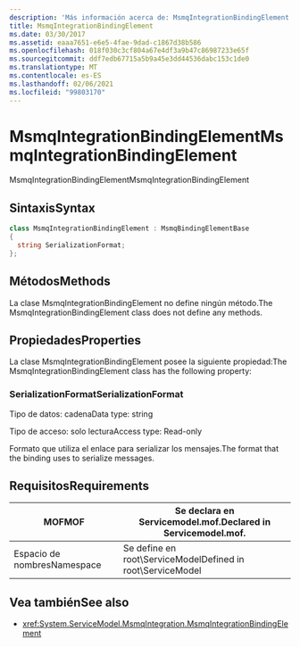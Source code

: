 ```yaml
---
description: 'Más información acerca de: MsmqIntegrationBindingElement'
title: MsmqIntegrationBindingElement
ms.date: 03/30/2017
ms.assetid: eaaa7651-e6e5-4fae-9dad-c1867d38b586
ms.openlocfilehash: 018f030c3cf804a67e4df3a9b47c86987233e65f
ms.sourcegitcommit: ddf7edb67715a5b9a45e3dd44536dabc153c1de0
ms.translationtype: MT
ms.contentlocale: es-ES
ms.lasthandoff: 02/06/2021
ms.locfileid: "99803170"
---
```

# <a name="msmqintegrationbindingelement"></a><span data-ttu-id="10f0c-103">MsmqIntegrationBindingElement</span><span class="sxs-lookup"><span data-stu-id="10f0c-103">MsmqIntegrationBindingElement</span></span>

<span data-ttu-id="10f0c-104">MsmqIntegrationBindingElement</span><span class="sxs-lookup"><span data-stu-id="10f0c-104">MsmqIntegrationBindingElement</span></span>  
  
## <a name="syntax"></a><span data-ttu-id="10f0c-105">Sintaxis</span><span class="sxs-lookup"><span data-stu-id="10f0c-105">Syntax</span></span>  
  
```csharp  
class MsmqIntegrationBindingElement : MsmqBindingElementBase  
{  
  string SerializationFormat;  
};  
```  
  
## <a name="methods"></a><span data-ttu-id="10f0c-106">Métodos</span><span class="sxs-lookup"><span data-stu-id="10f0c-106">Methods</span></span>  

 <span data-ttu-id="10f0c-107">La clase MsmqIntegrationBindingElement no define ningún método.</span><span class="sxs-lookup"><span data-stu-id="10f0c-107">The MsmqIntegrationBindingElement class does not define any methods.</span></span>  
  
## <a name="properties"></a><span data-ttu-id="10f0c-108">Propiedades</span><span class="sxs-lookup"><span data-stu-id="10f0c-108">Properties</span></span>  

 <span data-ttu-id="10f0c-109">La clase MsmqIntegrationBindingElement posee la siguiente propiedad:</span><span class="sxs-lookup"><span data-stu-id="10f0c-109">The MsmqIntegrationBindingElement class has the following property:</span></span>  
  
### <a name="serializationformat"></a><span data-ttu-id="10f0c-110">SerializationFormat</span><span class="sxs-lookup"><span data-stu-id="10f0c-110">SerializationFormat</span></span>  

 <span data-ttu-id="10f0c-111">Tipo de datos: cadena</span><span class="sxs-lookup"><span data-stu-id="10f0c-111">Data type: string</span></span>  
  
 <span data-ttu-id="10f0c-112">Tipo de acceso: solo lectura</span><span class="sxs-lookup"><span data-stu-id="10f0c-112">Access type: Read-only</span></span>  
  
 <span data-ttu-id="10f0c-113">Formato que utiliza el enlace para serializar los mensajes.</span><span class="sxs-lookup"><span data-stu-id="10f0c-113">The format that the binding uses to serialize messages.</span></span>  
  
## <a name="requirements"></a><span data-ttu-id="10f0c-114">Requisitos</span><span class="sxs-lookup"><span data-stu-id="10f0c-114">Requirements</span></span>  
  
|<span data-ttu-id="10f0c-115">MOF</span><span class="sxs-lookup"><span data-stu-id="10f0c-115">MOF</span></span>|<span data-ttu-id="10f0c-116">Se declara en Servicemodel.mof.</span><span class="sxs-lookup"><span data-stu-id="10f0c-116">Declared in Servicemodel.mof.</span></span>|  
|---------|-----------------------------------|  
|<span data-ttu-id="10f0c-117">Espacio de nombres</span><span class="sxs-lookup"><span data-stu-id="10f0c-117">Namespace</span></span>|<span data-ttu-id="10f0c-118">Se define en root\ServiceModel</span><span class="sxs-lookup"><span data-stu-id="10f0c-118">Defined in root\ServiceModel</span></span>|  
  
## <a name="see-also"></a><span data-ttu-id="10f0c-119">Vea también</span><span class="sxs-lookup"><span data-stu-id="10f0c-119">See also</span></span>

- <xref:System.ServiceModel.MsmqIntegration.MsmqIntegrationBindingElement>
